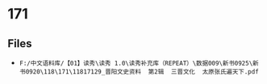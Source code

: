 # 171

## Files

- `F:/中文语料库/【01】读秀\读秀 1.0\读秀补充库（REPEAT）\数据009\新书0925\新书0920\118\171\11817129_晋阳文史资料  第2辑  三晋文化  太原张氏遍天下.pdf`
